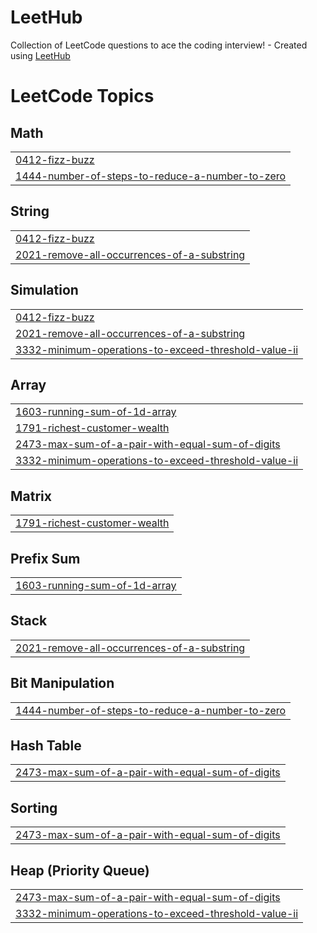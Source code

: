 # LeetHub
Collection of LeetCode questions to ace the coding interview! - Created using [LeetHub](https://github.com/QasimWani/LeetHub)

<!---LeetCode Topics Start-->
# LeetCode Topics
## Math
|  |
| ------- |
| [0412-fizz-buzz](https://github.com/yhc509/LeetHub/tree/master/0412-fizz-buzz) |
| [1444-number-of-steps-to-reduce-a-number-to-zero](https://github.com/yhc509/LeetCode/tree/master/1444-number-of-steps-to-reduce-a-number-to-zero) |
## String
|  |
| ------- |
| [0412-fizz-buzz](https://github.com/yhc509/LeetHub/tree/master/0412-fizz-buzz) |
| [2021-remove-all-occurrences-of-a-substring](https://github.com/yhc509/LeetHub/tree/master/2021-remove-all-occurrences-of-a-substring) |
## Simulation
|  |
| ------- |
| [0412-fizz-buzz](https://github.com/yhc509/LeetHub/tree/master/0412-fizz-buzz) |
| [2021-remove-all-occurrences-of-a-substring](https://github.com/yhc509/LeetHub/tree/master/2021-remove-all-occurrences-of-a-substring) |
| [3332-minimum-operations-to-exceed-threshold-value-ii](https://github.com/yhc509/LeetHub/tree/master/3332-minimum-operations-to-exceed-threshold-value-ii) |
## Array
|  |
| ------- |
| [1603-running-sum-of-1d-array](https://github.com/yhc509/LeetHub/tree/master/1603-running-sum-of-1d-array) |
| [1791-richest-customer-wealth](https://github.com/yhc509/LeetHub/tree/master/1791-richest-customer-wealth) |
| [2473-max-sum-of-a-pair-with-equal-sum-of-digits](https://github.com/yhc509/LeetHub/tree/master/2473-max-sum-of-a-pair-with-equal-sum-of-digits) |
| [3332-minimum-operations-to-exceed-threshold-value-ii](https://github.com/yhc509/LeetHub/tree/master/3332-minimum-operations-to-exceed-threshold-value-ii) |
## Matrix
|  |
| ------- |
| [1791-richest-customer-wealth](https://github.com/yhc509/LeetHub/tree/master/1791-richest-customer-wealth) |
## Prefix Sum
|  |
| ------- |
| [1603-running-sum-of-1d-array](https://github.com/yhc509/LeetHub/tree/master/1603-running-sum-of-1d-array) |
## Stack
|  |
| ------- |
| [2021-remove-all-occurrences-of-a-substring](https://github.com/yhc509/LeetHub/tree/master/2021-remove-all-occurrences-of-a-substring) |
## Bit Manipulation
|  |
| ------- |
| [1444-number-of-steps-to-reduce-a-number-to-zero](https://github.com/yhc509/LeetCode/tree/master/1444-number-of-steps-to-reduce-a-number-to-zero) |
## Hash Table
|  |
| ------- |
| [2473-max-sum-of-a-pair-with-equal-sum-of-digits](https://github.com/yhc509/LeetHub/tree/master/2473-max-sum-of-a-pair-with-equal-sum-of-digits) |
## Sorting
|  |
| ------- |
| [2473-max-sum-of-a-pair-with-equal-sum-of-digits](https://github.com/yhc509/LeetHub/tree/master/2473-max-sum-of-a-pair-with-equal-sum-of-digits) |
## Heap (Priority Queue)
|  |
| ------- |
| [2473-max-sum-of-a-pair-with-equal-sum-of-digits](https://github.com/yhc509/LeetHub/tree/master/2473-max-sum-of-a-pair-with-equal-sum-of-digits) |
| [3332-minimum-operations-to-exceed-threshold-value-ii](https://github.com/yhc509/LeetHub/tree/master/3332-minimum-operations-to-exceed-threshold-value-ii) |
<!---LeetCode Topics End-->